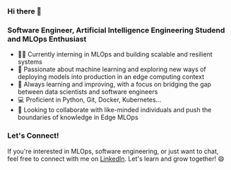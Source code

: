 ### Hi there 👋
### Software Engineer, Artificial Intelligence Engineering Studend and MLOps Enthusiast

- 👨‍💻 Currently interning in MLOps and building scalable and resilient systems
- 🤖 Passionate about machine learning and exploring new ways of deploying models into production in an edge computing context
- 🌱 Always learning and improving, with a focus on bridging the gap between data scientists and software engineers
- 💻 Proficient in Python, Git, Docker, Kubernetes...
- 🚀 Looking to collaborate with like-minded individuals and push the boundaries of knowledge in Edge MLOps

### Let's Connect!

If you're interested in MLOps, software engineering, or just want to chat, feel free to connect with me on [LinkedIn](https://www.linkedin.com/in/lyna-boukari/). Let's learn and grow together! 😄
